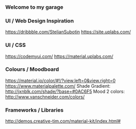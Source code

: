 ### Welcome to my garage

### UI / Web Design Inspiration
https://dribbble.com/StelianSubotin
https://site.uplabs.com/

### UI / CSS
https://codemyui.com/
https://material.uplabs.com/

### Colours / Moodboard
https://material.io/color/#!/?view.left=0&view.right=0
https://www.materialpalette.com/
Shade Gradient: http://jxnblk.com/shade/?base=#0AC6F5
Mood 2 colors: http://www.vanschneider.com/colors/

### Frameworks / Libraries
http://demos.creative-tim.com/material-kit/index.html#
